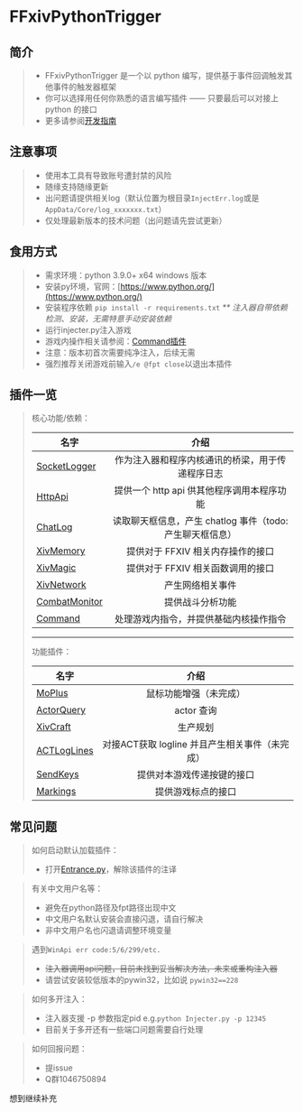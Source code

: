 FFxivPythonTrigger
===

简介
--
> * FFxivPythonTrigger 是一个以 python 编写，提供基于事件回调触发其他事件的触发器框架
> * 你可以选择用任何你熟悉的语言编写插件 —— 只要最后可以对接上 python 的接口
> * 更多请参阅[开发指南](FFxivPythonTrigger)

注意事项
---
> * 使用本工具有导致账号遭封禁的风险
> * 随缘支持随缘更新
> * 出问题请提供相关log（默认位置为根目录`InjectErr.log`或是`AppData/Core/log_xxxxxxx.txt`）
> * 仅处理最新版本的技术问题（出问题请先尝试更新）

食用方式
---
> * 需求环境：python 3.9.0+ x64 windows 版本
> * 安装py环境，官网：[https://www.python.org/](https://www.python.org/)
> * 安装程序依赖 `pip install -r requirements.txt` _** 注入器自带依赖检测、安装，无需特意手动安装依赖_
> * 运行injecter.py注入游戏
> * 游戏内操作相关请参阅：[Command插件](plugins/Command)
> * 注意：版本初首次需要纯净注入，后续无需
> * 强烈推荐关闭游戏前输入`/e @fpt close`以退出本插件

插件一览
---
> 核心功能/依赖：
> 
> 名字 | 介绍 
> --- |:---:
> [SocketLogger](plugins/SocketLogger)| 作为注入器和程序内核通讯的桥梁，用于传递程序日志
> [HttpApi](plugins/HttpApi) | 提供一个 http api 供其他程序调用本程序功能
> [ChatLog](plugins/ChatLog)| 读取聊天框信息，产生 chatlog 事件（todo:产生聊天框信息）
> [XivMemory](plugins/XivMemory)| 提供对于 FFXIV 相关内存操作的接口
> [XivMagic](plugins/XivMagic)| 提供对于 FFXIV 相关函数调用的接口
> [XivNetwork](plugins/XivNetwork)| 产生网络相关事件
> [CombatMonitor](plugins/CombatMonitor)| 提供战斗分析功能
> [Command](plugins/Command)| 处理游戏内指令，并提供基础内核操作指令
> ---
> 功能插件：
> 
> 名字 | 介绍 
> --- |:---:
> [MoPlus](plugins/MoPlus)| 鼠标功能增强（未完成）
> [ActorQuery](plugins/ActorQuery)| actor 查询
> [XivCraft](plugins/XivCraft)| 生产规划
> [ACTLogLines](plugins/ACTLogLines)| 对接ACT获取 logline 并且产生相关事件（未完成）
> [SendKeys](plugins/SendKeys)| 提供对本游戏传递按键的接口
> [Markings](plugins/Markings)| 提供游戏标点的接口

常见问题
---
> 如何启动默认加载插件：
>* 打开[Entrance.py](Entrance.py)，解除该插件的注译

> 有关中文用户名等：
>* 避免在python路径及fpt路径出现中文
>* 中文用户名默认安装会直接闪退，请自行解决 
>* 非中文用户名也闪退请调整环境变量

>遇到`WinApi err code:5/6/299/etc.`
> * ~~注入器调用api问题，目前未找到妥当解决方法，未来或重构注入器~~
> * 请尝试安装较低版本的pywin32，比如说 `pywin32==228`
 
>如何多开注入：
> * 注入器支援 -p 参数指定pid e.g.`python Injecter.py -p 12345`
> * 目前关于多开还有一些端口问题需要自行处理

>如何回报问题：
> * 提issue
> * Q群1046750894
> 
想到继续补充
